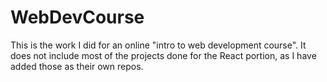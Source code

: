 # WebDevCourse
 
This is the work I did for an online "intro to web development course". It does not include most of the projects done for the React portion, as I have added those as their own repos. 
